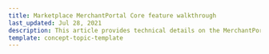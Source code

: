 ```yaml
---
title: Marketplace MerchantPortal Core feature walkthrough
last_updated: Jul 28, 2021
description: This article provides technical details on the MerchantPortal Core feature.
template: concept-topic-template
---
```

